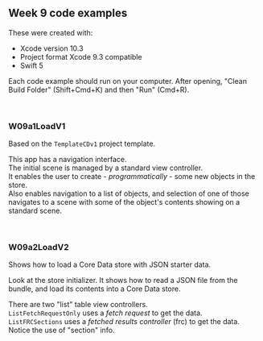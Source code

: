 ## Week 9 code examples

These were created with: 
* Xcode version 10.3
* Project format Xcode 9.3 compatible
* Swift 5

Each code example should run on your computer. After opening, "Clean Build Folder" (Shift+Cmd+K) and then "Run" (Cmd+R). 

<br>

### W09a1LoadV1

Based on the `TemplateCDv1` project template. 

This app has a navigation interface.  
The initial scene is managed by a standard view controller.    
It enables the user to create - *programmatically* - some new objects in the store.  
Also enables navigation to a list of objects, and selection of one of those navigates to a scene with some of the object's contents showing on a standard scene.  

<br>

###  W09a2LoadV2

Shows how to load a Core Data store with JSON starter data.  

Look at the store initializer. It shows how to read a JSON file from the bundle, and load its contents into a Core Data store. 

There are two "list" table view controllers.  
`ListFetchRequestOnly` uses a *fetch request* to get the data.  
`ListFRCSections` uses a *fetched results controller* (frc) to get the data. Notice the use of "section" info.  
